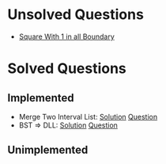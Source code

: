 # Unsolved Questions
- [Square With 1 in all Boundary](https://discuss.leetcode.com/topic/30809/largest-square-with-all-1-in-the-boundary)

# Solved Questions
## Implemented
- Merge Two Interval List: [Solution](./MergeIntervalList.java) [Question](https://discuss.leetcode.com/topic/245/merge-two-interval-lists)
- BST => DLL: [Solution](./BSTtoDLL.java) [Question](https://discuss.leetcode.com/topic/61942/fb-phone-screen-convert-a-bst-into-a-doubly-linked-list)

## Unimplemented
